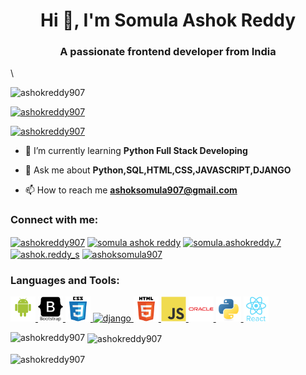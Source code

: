 <h1 align="center">Hi 👋, I'm Somula Ashok Reddy</h1>
<h3 align="center">A passionate frontend developer from India</h3>\

<p align="left"> <img src="https://komarev.com/ghpvc/?username=ashokreddy907&label=Profile%20views&color=0e75b6&style=flat" alt="ashokreddy907" /> </p>

<p align="left"> <a href="https://github.com/ryo-ma/github-profile-trophy"><img src="https://github-profile-trophy.vercel.app/?username=ashokreddy907" alt="ashokreddy907" /></a> </p>

<p align="left"> <a href="https://twitter.com/ashokreddy907" target="blank"><img src="https://img.shields.io/twitter/follow/ashokreddy907?logo=twitter&style=for-the-badge" alt="ashokreddy907" /></a> </p>

- 🌱 I’m currently learning **Python Full Stack Developing**

- 💬 Ask me about **Python,SQL,HTML,CSS,JAVASCRIPT,DJANGO**

- 📫 How to reach me **ashoksomula907@gmail.com**

<h3 align="left">Connect with me:</h3>
<p align="left">
<a href="https://twitter.com/ashokreddy907" target="blank"><img align="center" src="https://raw.githubusercontent.com/rahuldkjain/github-profile-readme-generator/master/src/images/icons/Social/twitter.svg" alt="ashokreddy907" height="30" width="40" /></a>
<a href="https://linkedin.com/in/somula ashok reddy" target="blank"><img align="center" src="https://raw.githubusercontent.com/rahuldkjain/github-profile-readme-generator/master/src/images/icons/Social/linked-in-alt.svg" alt="somula ashok reddy" height="30" width="40" /></a>
<a href="https://fb.com/somula.ashokreddy.7" target="blank"><img align="center" src="https://raw.githubusercontent.com/rahuldkjain/github-profile-readme-generator/master/src/images/icons/Social/facebook.svg" alt="somula.ashokreddy.7" height="30" width="40" /></a>
<a href="https://instagram.com/ashok.reddy_s" target="blank"><img align="center" src="https://raw.githubusercontent.com/rahuldkjain/github-profile-readme-generator/master/src/images/icons/Social/instagram.svg" alt="ashok.reddy_s" height="30" width="40" /></a>
<a href="https://www.hackerrank.com/ashoksomula907" target="blank"><img align="center" src="https://raw.githubusercontent.com/rahuldkjain/github-profile-readme-generator/master/src/images/icons/Social/hackerrank.svg" alt="ashoksomula907" height="30" width="40" /></a>
</p>

<h3 align="left">Languages and Tools:</h3>
<p align="left"> <a href="https://developer.android.com" target="_blank" rel="noreferrer"> <img src="https://raw.githubusercontent.com/devicons/devicon/master/icons/android/android-original-wordmark.svg" alt="android" width="40" height="40"/> </a> <a href="https://getbootstrap.com" target="_blank" rel="noreferrer"> <img src="https://raw.githubusercontent.com/devicons/devicon/master/icons/bootstrap/bootstrap-plain-wordmark.svg" alt="bootstrap" width="40" height="40"/> </a> <a href="https://www.w3schools.com/css/" target="_blank" rel="noreferrer"> <img src="https://raw.githubusercontent.com/devicons/devicon/master/icons/css3/css3-original-wordmark.svg" alt="css3" width="40" height="40"/> </a> <a href="https://www.djangoproject.com/" target="_blank" rel="noreferrer"> <img src="https://cdn.worldvectorlogo.com/logos/django.svg" alt="django" width="40" height="40"/> </a> <a href="https://www.w3.org/html/" target="_blank" rel="noreferrer"> <img src="https://raw.githubusercontent.com/devicons/devicon/master/icons/html5/html5-original-wordmark.svg" alt="html5" width="40" height="40"/> </a> <a href="https://developer.mozilla.org/en-US/docs/Web/JavaScript" target="_blank" rel="noreferrer"> <img src="https://raw.githubusercontent.com/devicons/devicon/master/icons/javascript/javascript-original.svg" alt="javascript" width="40" height="40"/> </a> <a href="https://www.oracle.com/" target="_blank" rel="noreferrer"> <img src="https://raw.githubusercontent.com/devicons/devicon/master/icons/oracle/oracle-original.svg" alt="oracle" width="40" height="40"/> </a> <a href="https://www.python.org" target="_blank" rel="noreferrer"> <img src="https://raw.githubusercontent.com/devicons/devicon/master/icons/python/python-original.svg" alt="python" width="40" height="40"/> </a> <a href="https://reactjs.org/" target="_blank" rel="noreferrer"> <img src="https://raw.githubusercontent.com/devicons/devicon/master/icons/react/react-original-wordmark.svg" alt="react" width="40" height="40"/> </a> </p>

<p><img align="left" src="https://github-readme-stats.vercel.app/api/top-langs?username=ashokreddy907&show_icons=true&locale=en&layout=compact" alt="ashokreddy907" /></p>

<p>&nbsp;<img align="center" src="https://github-readme-stats.vercel.app/api?username=ashokreddy907&show_icons=true&locale=en" alt="ashokreddy907" /></p>

<p><img align="center" src="https://github-readme-streak-stats.herokuapp.com/?user=ashokreddy907&" alt="ashokreddy907" /></p>
